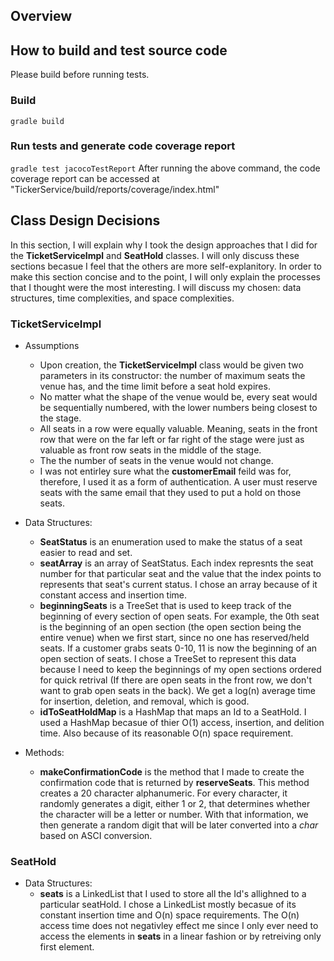 


## Overview


## How to build and test source code
Please build before running tests.

### Build
```gradle build```

### Run tests and generate code coverage report
```gradle test jacocoTestReport```
After running the above command, the code coverage report can be accessed at "TickerService/build/reports/coverage/index.html"



## Class Design Decisions
In this section, I will explain why I took the design approaches that I did for the **TicketServiceImpl** and **SeatHold** classes. I will only discuss these sections becasue I feel that the others are more self-explanitory. In order to make this section concise and to the point, I will only explain the processes that I thought were the most interesting. I will discuss my chosen: data structures, time complexities, and space complexities.


### TicketServiceImpl
- Assumptions
  * Upon creation, the **TicketServiceImpl** class would be given two parameters in its constructor: the number of maximum seats the venue has, and the time limit before a seat hold expires.
  * No matter what the shape of the venue would be, every seat would be sequentially numbered, with the lower numbers being closest to the stage.
  * All seats in a row were equally valuable. Meaning, seats in the front row that were on the far left or far right of the stage were just as valuable as front row seats in the middle of the stage.
  * The the number of seats in the venue would not change.
  * I was not entirley sure what the **customerEmail** feild was for, therefore, I used it as a form of authentication. A user must reserve seats with the same email that they used to put a hold on those seats.
  
- Data Structures:
  * **SeatStatus** is an enumeration used to make the status of a seat easier to read and set.
  * **seatArray** is an array of SeatStatus. Each index represnts the seat number for that particular seat and the value that the index points to represents that seat's current status. I chose an array because of it constant access and insertion time.
  * **beginningSeats** is a TreeSet that is used to keep track of the beginning of every section of open seats. For example, the 0th seat is the beginning of an open section (the open section being the entire venue) when we first start, since no one has reserved/held seats. If a customer grabs seats 0-10, 11 is now the beginning of an open section of seats. I chose a TreeSet to represent this data because I need to keep the beginnings of my open sections ordered for quick retrival (If there are open seats in the front row, we don't want to grab open seats in the back). We get a log(n) average time for insertion, deletion, and removal, which is good.
  * **idToSeatHoldMap** is a HashMap that maps an Id to a SeatHold. I used a HashMap becasue of thier O(1) access, insertion, and delition time. Also because of its reasonable O(n) space requirement.
  
- Methods:
  * **makeConfirmationCode** is the method that I made to create the confirmation code that is returned by **reserveSeats**. This method creates a 20 character alphanumeric. For every character, it randomly generates a digit, either 1 or 2, that determines whether the character will be a letter or number. With that information, we then generate a random digit that will be later converted into a _char_ based on ASCI conversion.


### SeatHold
- Data Structures:
  * **seats** is a LinkedList that I used to store all the Id's allighned to a particular seatHold. I chose a LinkedList mostly becasue of its constant insertion time and O(n) space requirements. The O(n) access time does not negativley effect me since I only ever need to access the elements in **seats** in a linear fashion or by retreiving only first element.
   

